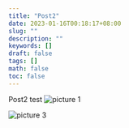 ```yaml
---
title: "Post2"
date: 2023-01-16T00:18:17+08:00
slug: ""
description: ""
keywords: []
draft: false
tags: []
math: false
toc: false
---
```


Post2 test
![picture 1](/images/d512b2d57761615fea74cb9575faeb4d6eb0432d739740f9f5e584620b98b0cc.png)  

![picture 3](/images/9caf0722cc6fbfa6e2613bccc57896c1aca4ba6f44eefcb052410da524539e14.png) 